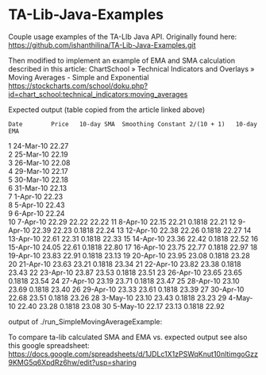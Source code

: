 TA-Lib-Java-Examples
====================

Couple usage examples of the TA-LIb Java API.
Originally found here: https://github.com/ishanthilina/TA-Lib-Java-Examples.git

Then modified to implement an example of EMA and SMA calculation described in this article:
ChartSchool » Technical Indicators and Overlays » Moving Averages - Simple and Exponential
https://stockcharts.com/school/doku.php?id=chart_school:technical_indicators:moving_averages

Expected output (table copied from the article linked above)

	Date		Price	10-day SMA	Smoothing Constant 2/(10 + 1)	10-day EMA
1	24-Mar-10	22.27			
2	25-Mar-10	22.19			
3	26-Mar-10	22.08			
4	29-Mar-10	22.17			
5	30-Mar-10	22.18			
6	31-Mar-10	22.13			
7	1-Apr-10	22.23			
8	5-Apr-10	22.43			
9	6-Apr-10	22.24			
10	7-Apr-10	22.29	22.22		22.22
11	8-Apr-10	22.15	22.21	0.1818	22.21
12	9-Apr-10	22.39	22.23	0.1818	22.24
13	12-Apr-10	22.38	22.26	0.1818	22.27
14	13-Apr-10	22.61	22.31	0.1818	22.33
15	14-Apr-10	23.36	22.42	0.1818	22.52
16	15-Apr-10	24.05	22.61	0.1818	22.80
17	16-Apr-10	23.75	22.77	0.1818	22.97
18	19-Apr-10	23.83	22.91	0.1818	23.13
19	20-Apr-10	23.95	23.08	0.1818	23.28
20	21-Apr-10	23.63	23.21	0.1818	23.34
21	22-Apr-10	23.82	23.38	0.1818	23.43
22	23-Apr-10	23.87	23.53	0.1818	23.51
23	26-Apr-10	23.65	23.65	0.1818	23.54
24	27-Apr-10	23.19	23.71	0.1818	23.47
25	28-Apr-10	23.10	23.69	0.1818	23.40
26	29-Apr-10	23.33	23.61	0.1818	23.39
27	30-Apr-10	22.68	23.51	0.1818	23.26
28	3-May-10	23.10	23.43	0.1818	23.23
29	4-May-10	22.40	23.28	0.1818	23.08
30	5-May-10	22.17	23.13	0.1818	22.92

output of ./run_SimpleMovingAverageExample:

To compare ta-lib calculated SMA and EMA vs. expected output see also this google spreadsheet:
https://docs.google.com/spreadsheets/d/1JDLc1X1zPSWqKnut10nltimgoGzz9KMG5q6XpdRz6hw/edit?usp=sharing
